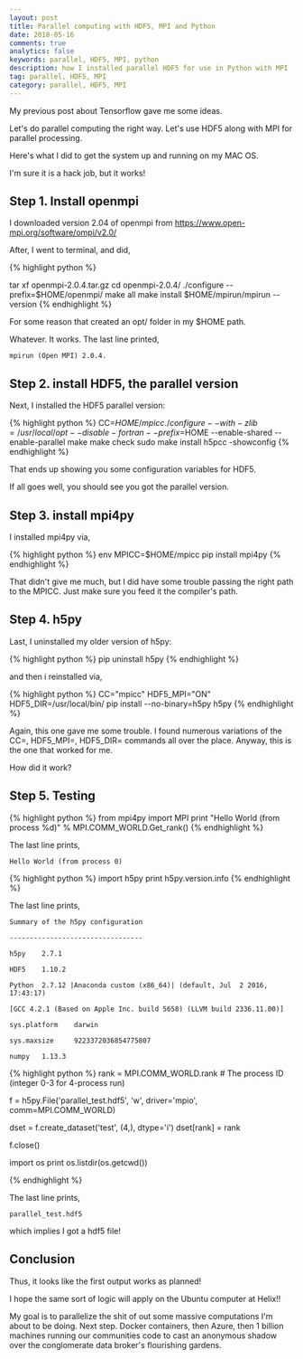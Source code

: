 ```yaml
---
layout: post
title: Parallel computing with HDF5, MPI and Python
date: 2018-05-16
comments: true
analytics: false
keywords: parallel, HDF5, MPI, python
description: how I installed parallel HDF5 for use in Python with MPI
tag: parallel, HDF5, MPI
category: parallel, HDF5, MPI
---
```


My previous post about Tensorflow gave me some ideas.

Let's do parallel computing the right way. Let's use HDF5 along with MPI for parallel processing.

Here's what I did to get the system up and running on my MAC OS.

I'm sure it is a hack job, but it works!

## Step 1. Install openmpi

I downloaded version 2.04 of openmpi from https://www.open-mpi.org/software/ompi/v2.0/

After, I went to terminal, and did,

{% highlight python %}

tar xf openmpi-2.0.4.tar.gz
cd openmpi-2.0.4/
./configure --prefix=$HOME/openmpi/
make all
make install
$HOME/mpirun/mpirun --version
{% endhighlight %}

For some reason that created an opt/ folder in my $HOME path.

Whatever. It works. The last line printed,

```
mpirun (Open MPI) 2.0.4.
```

## Step 2. install HDF5, the parallel version

Next, I installed the HDF5 parallel version:

{% highlight python %}
CC=$HOME/mpicc ./configure --with-zlib=/usr/local/opt --disable-fortran --prefix=$HOME --enable-shared --enable-parallel
make
make check
sudo make install
h5pcc -showconfig
{% endhighlight %}

That ends up showing you some configuration variables for HDF5.

If all goes well, you should see you got the parallel version.


## Step 3. install mpi4py

I installed mpi4py via,

{% highlight python %}
env MPICC=$HOME/mpicc pip install mpi4py
{% endhighlight %}

That didn't give me much, but I did have some trouble passing the right path to the MPICC. Just make sure you feed it the compiler's path.

## Step 4. h5py

Last, I uninstalled my older version of h5py:

{% highlight python %}
pip uninstall h5py
{% endhighlight %}

 and then i reinstalled via,

{% highlight python %}
CC="mpicc" HDF5_MPI="ON" HDF5_DIR=/usr/local/bin/ pip install --no-binary=h5py h5py
{% endhighlight %}

Again, this one gave me some trouble. I found numerous variations of the CC=, HDF5_MPI=, HDF5_DIR= commands all over the place. Anyway, this is the one that worked for me.

How did it work?

## Step 5. Testing

{% highlight python %}
from mpi4py import MPI
print "Hello World (from process %d)" % MPI.COMM_WORLD.Get_rank()
{% endhighlight %}

The last line prints,

```
Hello World (from process 0)
```


{% highlight python %}
import h5py
print h5py.version.info
{% endhighlight %}

The last line prints,

```
Summary of the h5py configuration

---------------------------------

h5py    2.7.1

HDF5    1.10.2

Python  2.7.12 |Anaconda custom (x86_64)| (default, Jul  2 2016, 17:43:17)

[GCC 4.2.1 (Based on Apple Inc. build 5658) (LLVM build 2336.11.00)]

sys.platform    darwin

sys.maxsize     9223372036854775807

numpy   1.13.3
```

{% highlight python %}
rank = MPI.COMM_WORLD.rank  # The process ID (integer 0-3 for 4-process run)

f = h5py.File('parallel_test.hdf5', 'w', driver='mpio', comm=MPI.COMM_WORLD)

dset = f.create_dataset('test', (4,), dtype='i')
dset[rank] = rank

f.close()

import os
print os.listdir(os.getcwd())

{% endhighlight %}


The last line prints,

```
parallel_test.hdf5
```

which implies I got a hdf5 file!


## Conclusion

Thus, it looks like the first output works as planned!

I hope the same sort of logic will apply on the Ubuntu computer at Helix!!

My goal is to parallelize the shit of out some massive computations I'm about to be doing. Next step. Docker containers, then Azure, then 1 billion machines running our communities code to cast an anonymous shadow over the conglomerate data broker's flourishing gardens.
